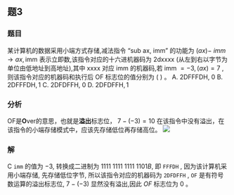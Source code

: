 ## 题3
### 题目
某计算机的数据采用小端方式存储,减法指令 “sub ax, imm” 的功能为 $( {ax}) -$ ${imm} \rightarrow {ax},\mathrm{{imm}}$ 表示立即数,该指令对应的十六进机器码为 $2\mathrm{{dxxxx}}$ (从左到右以字节为单位由低地址到高地址),其中 xxxx 对应 imm 的机器码,若 imm $= - 3,( {ax}) = 7$ ,则该指令对应的机器码和执行后 $\mathrm{{OF}}$ 标志位的值分别为 ( ) 。
A. 2DFFFDH, 0 
B. $2\mathrm{{DFFFDH}},1$ 
C. 2DFDFFH, 0 
D. $2\mathrm{{DFDFFH}},1$
### 分析 
OF是**O**ver的意思，也就是**溢出**标志位， $7-(-3)=10$ 在该指令中没有溢出，在该指令的小端存储模式中，应该先存储低位再存储高位。
![](https://img.hwenyi.live/202409211919427.webp)
### 解 
C
`imm` 的值为 $-3$, 转换成二进制为 $1111\ 1111\ 1111\ 1101B$, 即 `FFFDH` , 因为该计算机采用小端存储, 先存储低位字节, 所以该指令对应的机器码为 `2DFDFFH` , `OF` 是有符号数运算的溢出标志位, $7 - ( {-3})$ 显然没有溢出,因此 ${OF}$ 标志位为 0 。

